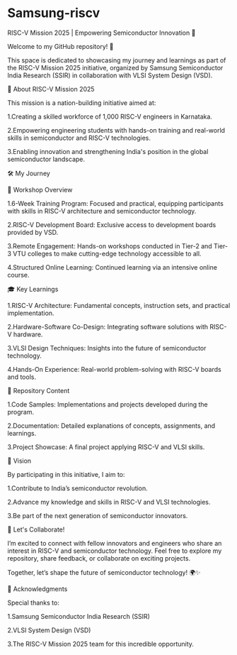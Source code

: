# Samsung-riscv
RISC-V Mission 2025 | Empowering Semiconductor Innovation 🚀

Welcome to my GitHub repository! 🎉

This space is dedicated to showcasing my journey and learnings as part of the RISC-V Mission 2025 initiative, organized by Samsung Semiconductor India Research (SSIR) in collaboration with VLSI System Design (VSD).


🌟 About RISC-V Mission 2025

This mission is a nation-building initiative aimed at:


1.Creating a skilled workforce of 1,000 RISC-V engineers in Karnataka.

2.Empowering engineering students with hands-on training and real-world skills in semiconductor and RISC-V technologies.

3.Enabling innovation and strengthening India's position in the global semiconductor landscape.

🛠 My Journey

🚩 Workshop Overview

1.6-Week Training Program: Focused and practical, equipping participants with skills in RISC-V architecture and semiconductor technology.

2.RISC-V Development Board: Exclusive access to development boards provided by VSD.

3.Remote Engagement: Hands-on workshops conducted in Tier-2 and Tier-3 VTU colleges to make cutting-edge technology accessible to all.

4.Structured Online Learning: Continued learning via an intensive online course.

🎓 Key Learnings

1.RISC-V Architecture: Fundamental concepts, instruction sets, and practical implementation.

2.Hardware-Software Co-Design: Integrating software solutions with RISC-V hardware.

3.VLSI Design Techniques: Insights into the future of semiconductor technology.

4.Hands-On Experience: Real-world problem-solving with RISC-V boards and tools.

📂 Repository Content

1.Code Samples: Implementations and projects developed during the program.

2.Documentation: Detailed explanations of concepts, assignments, and learnings.

3.Project Showcase: A final project applying RISC-V and VLSI skills.

📌 Vision

By participating in this initiative, I aim to:

1.Contribute to India’s semiconductor revolution.

2.Advance my knowledge and skills in RISC-V and VLSI technologies.

3.Be part of the next generation of semiconductor innovators.

🤝 Let's Collaborate!

I’m excited to connect with fellow innovators and engineers who share an interest in RISC-V and semiconductor technology. Feel free to explore my repository, share feedback, or collaborate on exciting projects.

Together, let’s shape the future of semiconductor technology! 🌍✨

📜 Acknowledgments

Special thanks to:

1.Samsung Semiconductor India Research (SSIR)

2.VLSI System Design (VSD)

3.The RISC-V Mission 2025 team for this incredible opportunity.

